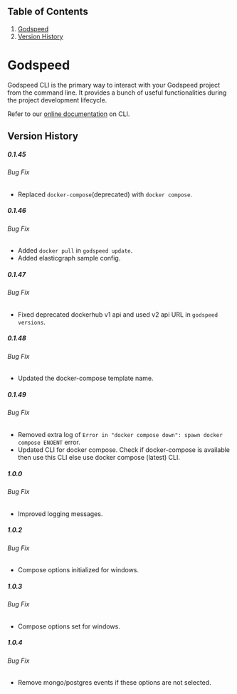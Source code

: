 ## Table of Contents

1. [Godspeed](#godspeed)
2. [Version History](#version-history)

# Godspeed

Godspeed CLI is the primary way to interact with your Godspeed project from the command line. It provides a bunch of useful functionalities during the project development lifecycle.

Refer to our [online documentation](https://docs.mindgrep.com/docs/microservices/introduction-cli) on CLI.

## Version History

##### 0.1.45

###### Bug Fix

- Replaced `docker-compose`(deprecated) with `docker compose`.

##### 0.1.46

###### Bug Fix

- Added `docker pull` in `godspeed update`.
- Added elasticgraph sample config.

##### 0.1.47

###### Bug Fix

- Fixed deprecated dockerhub v1 api and used v2 api URL in `godspeed versions`.

##### 0.1.48

###### Bug Fix

- Updated the docker-compose template name.

##### 0.1.49

###### Bug Fix

- Removed extra log of `Error in "docker compose down": spawn docker compose ENOENT` error.
- Updated CLI for docker compose. Check if docker-compose is available then use this CLI else use docker compose (latest) CLI.

##### 1.0.0

###### Bug Fix

- Improved logging messages.

##### 1.0.2

###### Bug Fix

- Compose options initialized for windows.

##### 1.0.3

###### Bug Fix

- Compose options set for windows.

##### 1.0.4

###### Bug Fix

- Remove mongo/postgres events if these options are not selected.
